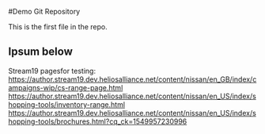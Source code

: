 #Demo Git Repository

This is the first file in the repo.

## Ipsum below

Stream19 pagesfor testing:
https://author.stream19.dev.heliosalliance.net/content/nissan/en_GB/index/campaigns-wip/cs-range-page.html 
https://author.stream19.dev.heliosalliance.net/content/nissan/en_US/index/shopping-tools/inventory-range.html 
https://author.stream19.dev.heliosalliance.net/content/nissan/en_US/index/shopping-tools/brochures.html?cq_ck=1549957230996 